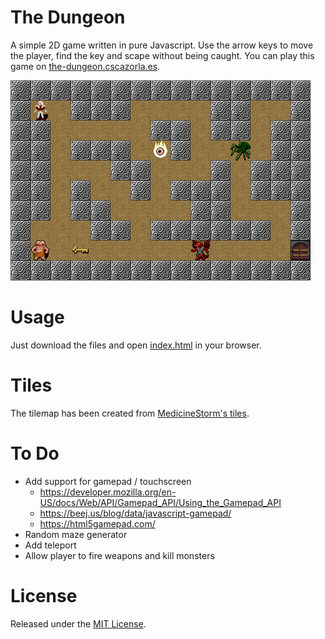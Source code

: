 # The Dungeon
A simple 2D game written in pure Javascript. Use the arrow keys to move the player, find the key and scape without being caught. You can play this game on [the-dungeon.cscazorla.es](https://the-dungeon.cscazorla.es/). 

![GitHub Logo](/img/screenshot.png)

# Usage
Just download the files and open [index.html](index.html) in your browser.

# Tiles
The tilemap has been created from [MedicineStorm's tiles](https://opengameart.org/content/dungeon-crawl-32x32-tiles-supplemental).

# To Do
* Add support for gamepad / touchscreen
    * https://developer.mozilla.org/en-US/docs/Web/API/Gamepad_API/Using_the_Gamepad_API
    * https://beej.us/blog/data/javascript-gamepad/
    * https://html5gamepad.com/
* Random maze generator
* Add teleport
* Allow player to fire weapons and kill monsters

# License
Released under the [MIT License](http://www.opensource.org/licenses/mit-license.php).